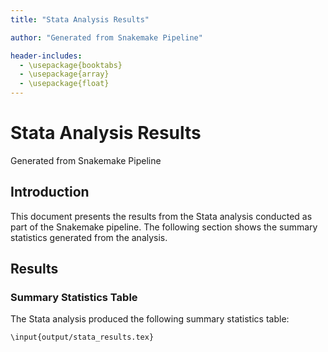 ```yaml
---
title: "Stata Analysis Results"

author: "Generated from Snakemake Pipeline"

header-includes:
  - \usepackage{booktabs}
  - \usepackage{array}
  - \usepackage{float}
---
```

# Stata Analysis Results

Generated from Snakemake Pipeline

## Introduction

This document presents the results from the Stata analysis conducted as part of the Snakemake pipeline. The following section shows the summary statistics generated from the analysis.

## Results

### Summary Statistics Table

The Stata analysis produced the following summary statistics table:

```{=latex}
\input{output/stata_results.tex}
```
